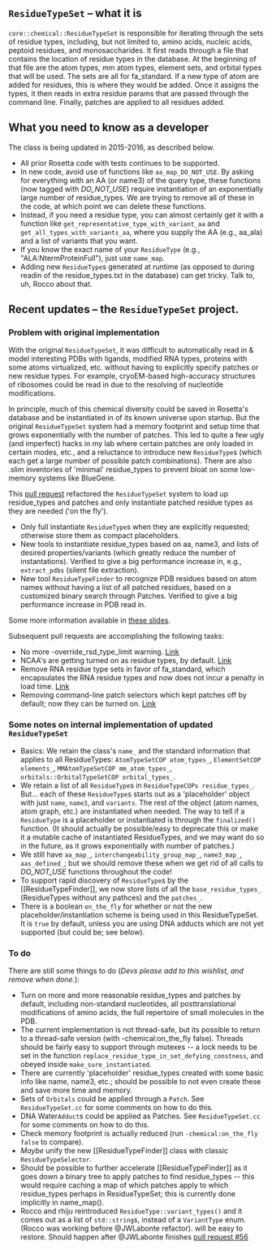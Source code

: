 ##  `ResidueTypeSet` – what it is
`core::chemical::ResidueTypeSet` is responsible for iterating through the sets of residue types, including, but not limited to, amino
acids, nucleic acids, peptoid residues, and monosaccharides.  It first reads through a file that contains the
location of residue types in the database.  At the beginning of that file are the atom types, mm atom types,
element sets, and orbital types that will be used.  The sets are all for fa_standard.  If a new type of atom are
added for residues, this is where they would be added.  Once it assigns the types, it then reads in extra residue
params that are passed through the command line.  Finally, patches are applied to all residues added.

## What you need to know as a developer
The class is being updated in 2015-2016, as described below. 
+ All prior Rosetta code with tests continues to be supported.
+ In new code, avoid use of functions like `aa_map_DO_NOT_USE`. By asking for everything with an AA (or name3) of the query type, these functions (now tagged with *DO_NOT_USE*)  require instantiation of an exponentially large number of residue_types. We are trying to remove all of these in the code, at which point we can delete these functions.
+ Instead, if you need a residue type, you can almost certainly get it with a function like `get_representative_type_with_variant_aa` and `get_all_types_with_variants_aa`, where you supply the AA (e.g., aa_ala) and a list of variants that you want.
+ If you know the exact name of your `ResidueType` (e.g., "ALA:NtermProteinFull"), just use `name_map`.
+ Adding new `ResidueType`s generated at runtime (as opposed to during readin of the residue_types.txt in the database) can get tricky. Talk to, uh, Rocco about that. 

## Recent updates – the `ResidueTypeSet` project.
### Problem with original implementation
With the original `ResidueTypeSet`, it was difficult to automatically read in & model interesting PDBs with ligands, modified RNA types, proteins with some atoms virtualized, etc. without having to explicitly specify patches or new residue types. For example, cryoEM-based high-accuracy structures of ribosomes could be read in due to the resolving of nucleotide modifications.

In principle, much of this chemical diversity could be saved in Rosetta's database and be instantiated in of its known universe upon startup. But the original `ResidueTypeSet` system had a memory footprint and setup time that grows exponentially with the number of patches. This led to quite a few ugly (and imperfect) hacks in my lab where certain patches are only loaded in certain modes, etc., and a reluctance to introduce new `ResidueType`s (which each get a large number of possible patch combinations). There are also .slim inventories of 'minimal' residue_types to prevent bloat on some low-memory systems like BlueGene.

This [pull request](https://github.com/RosettaCommons/main/pull/591) refactored the `ResidueTypeSet` system to load up residue_types and patches and only instantiate patched residue types as they are needed ('on the fly').

+ Only full instantiate `ResidueType`s when they are explicitly requested; otherwise store them as compact placeholders.
+ New tools to instantiate residue_types based on aa, name3, and lists of desired properties/variants (which greatly reduce the number of instantations). Verified to give a big performance increase in, e.g., `extract_pdbs` (silent file extraction).
+ New tool `ResidueTypeFinder` to recognize PDB residues based on atom names without having a list of all patched residues, based on a customized binary search through Patches. Verified to give a big performance increase in PDB read in.

Some more information available in [these slides](https://dl.dropboxusercontent.com/u/21569020/Das_preRosettaCon2015_ResidueTypeSet.pdf).

 Subsequent pull requests are accomplishing the following tasks:
+ No more -override_rsd_type_limit warning. [Link](https://github.com/RosettaCommons/main/pull/725)
+ NCAA's are getting turned on as residue types, by default. [Link](https://github.com/RosettaCommons/main/pull/722)
+ Remove RNA residue type sets in favor of fa_standard, which encapsulates the RNA residue types and now does not incur a penalty in load time. [Link](https://github.com/RosettaCommons/main/pull/745)
+ Removing command-line patch selectors which kept patches off by default; now they can be turned on. [Link](https://github.com/RosettaCommons/main/pull/756)

### Some notes on internal implementation of updated `ResidueTypeSet`
+ Basics: We retain the class's `name_` and the standard information that applies to all ResidueTypes: 	`AtomTypeSetCOP atom_types_`, `ElementSetCOP elements_`, `MMAtomTypeSetCOP mm_atom_types_`, `orbitals::OrbitalTypeSetCOP orbital_types_`.
+ We retain a list of all `ResidueType`s in `ResidueTypeCOPs residue_types_`. But... each of these `ResidueType`s starts out as a 'placeholder' object with just `name`, `name3`, and `variants`. The rest of the object (atom names, atom graph, etc.) are instantiated when needed. The way to tell if a `ResidueType` is a placeholder or instantiated is through the `finalized()` function. (It should actually be possible/easy to deprecate this or make it a mutable cache of instantiated ResidueTypes, and we may want do so in the future, as it grows exponentially with number of patches.)
+ We still have `aa_map_`, `interchangeability_group_map_`, `name3_map_`, `aas_defined_`; but we should remove these when we get rid of all calls to *DO_NOT_USE* functions throughout the code!
+ To support rapid discovery of `ResidueType`s by the [[ResidueTypeFinder]], we now store lists of all the `base_residue_types_` (ResidueTypes without any pathces) and the `patches_`.
+ There is a boolean `on_the_fly` for whether or not the new placeholder/instantiation scheme is being used in this ResidueTypeSet. It is `true`  by default, unless you are using DNA adducts which are not yet supported (but could be; see below).

### To do
There are still some things to do (*Devs please add to this wishlist, and remove when done.*):
+ Turn on more and more reasonable residue_types and patches by default, including non-standard nucleotides, all posttranslational modifications of amino acids, the full repertoire of small molecules in the PDB.
+ The current implementation is not thread-safe, but its possible to return to a thread-safe version (with -chemical:on_the_fly false). Threads should be fairly easy to support through mutexes -- a lock needs to be set in the function `replace_residue_type_in_set_defying_constness`, and obeyed inside `make_sure_instantiated`.
+ There are currently 'placeholder' residue_types created with some basic info like name, name3, etc.; should be possible to not even create these and save more time and memory.
+ Sets of `Orbitals` could be applied through a `Patch`. See `ResidueTypeSet.cc` for some comments on how to do this.
+ DNA Water`Adduct`s could be applied as Patches. See `ResidueTypeSet.cc` for some comments on how to do this.
+ Check memory footprint is actually reduced (run `-chemical:on_the_fly false` to compare).
+ _Maybe_ unify the new [[ResidueTypeFinder]] class with classic `ResidueTypeSelector`.
+ Should be possible to further accelerate [[ResidueTypeFinder]] as it goes down a binary tree to apply patches to find residue_types -- this would require caching a map of which patches apply to which residue_types perhaps in ResidueTypeSet; this is currently done implicitly in name_map().
+ Rocco and rhiju reintroduced `ResidueType::variant_types()` and it comes out as a list of `std::string`s, instead of a `VariantType` enum. (Rocco was working before @JWLabonte refactor). will be easy to restore. Should happen after @JWLabonte finishes [pull request #56](https://github.com/RosettaCommons/main/pull/56)